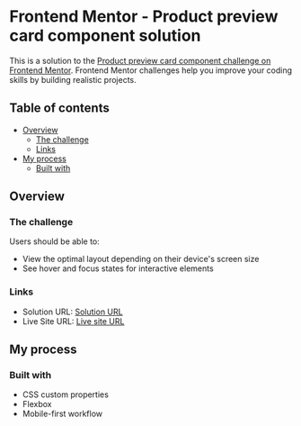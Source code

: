 # Frontend Mentor - Product preview card component solution

This is a solution to the [Product preview card component challenge on Frontend Mentor](https://www.frontendmentor.io/challenges/product-preview-card-component-GO7UmttRfa). Frontend Mentor challenges help you improve your coding skills by building realistic projects. 

## Table of contents

- [Overview](#overview)
  - [The challenge](#the-challenge)
  - [Links](#links)
- [My process](#my-process)
  - [Built with](#built-with)


## Overview

### The challenge

Users should be able to:

- View the optimal layout depending on their device's screen size
- See hover and focus states for interactive elements

### Links

- Solution URL: [Solution URL](https://www.frontendmentor.io/solutions/responsive-page-design-with-cssflexbox-hPg-VQsc-B)
- Live Site URL: [Live site URL](https://raza7522.github.io/Product-preview-card-component/)


## My process

### Built with

- CSS custom properties
- Flexbox
- Mobile-first workflow

